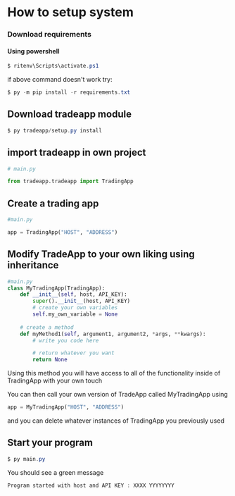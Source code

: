 # How to setup system

### Download requirements
#### Using powershell
```powershell
$ ritenv\Scripts\activate.ps1
```

if above command doesn't work try:
```powershell
$ py -m pip install -r requirements.txt
```

## Download tradeapp module
```powershell
$ py tradeapp/setup.py install
```

## import tradeapp in own project
```python
# main.py

from tradeapp.tradeapp import TradingApp
```

## Create a trading app
```python
#main.py

app = TradingApp("HOST", "ADDRESS")
```

## Modify TradeApp to your own liking using inheritance
```python
#main.py
class MyTradingApp(TradingApp):
    def __init__(self, host, API_KEY):
        super().__init__(host, API_KEY)
        # create your own variables
        self.my_own_variable = None
    
    # create a method
    def myMethod1(self, argument1, argument2, *args, **kwargs):
        # write you code here

        # return whatever you want 
        return None
```
Using this method you will have access to all of the functionality inside of TradingApp with your own touch

You can then call your own version of TradeApp called MyTradingApp using

```python
app = MyTradingApp("HOST", "ADDRESS")
```
and you can delete whatever instances of TradingApp you previously used

## Start your program 
```powershell
$ py main.py
```

You should see a green message 
```powershell
Program started with host and API KEY : XXXX YYYYYYYY
```